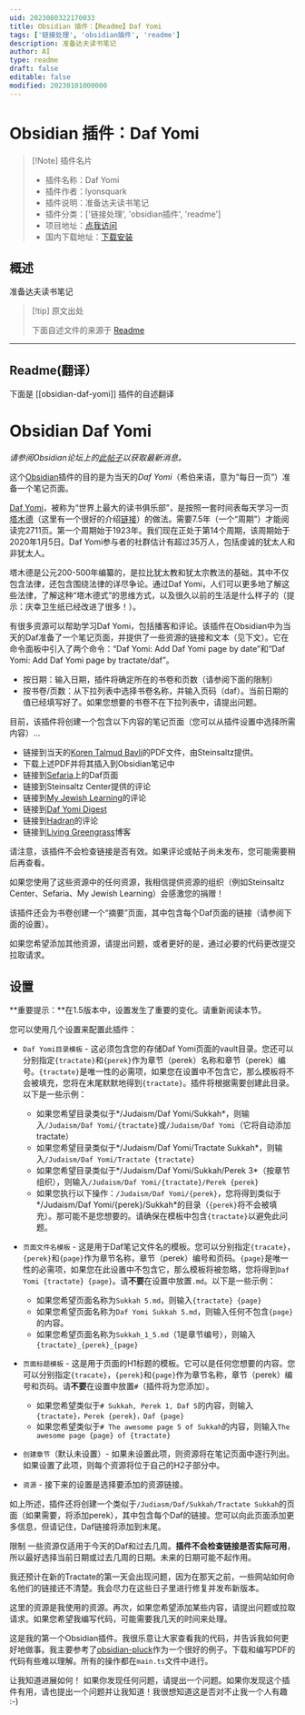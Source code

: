 ```yaml
---
uid: 2023080322170033
title: Obsidian 插件：【Readme】Daf Yomi
tags: ['链接处理', 'obsidian插件', 'readme']
description: 准备达夫读书笔记
author: AI
type: readme
draft: false
editable: false
modified: 20230101000000
---
```


# Obsidian 插件：Daf Yomi

> [!Note] 插件名片
> - 插件名称：Daf Yomi
> - 插件作者：lyonsquark
> - 插件说明：准备达夫读书笔记
> - 插件分类：['链接处理', 'obsidian插件', 'readme']
> - 项目地址：[点我访问](https://github.com/lyonsquark/obsidian-daf-yomi)
> - 国内下载地址：[下载安装](https://pkmer.cn/products/plugin/pluginMarket/?obsidian-daf-yomi)

## 概述

准备达夫读书笔记



> [!tip] 原文出处
> 
>下面自述文件的来源于 [Readme](https://ghproxy.net/https://raw.githubusercontent.com/lyonsquark/obsidian-daf-yomi/main/README.md)
> 

---

## Readme(翻译）

下面是 [[obsidian-daf-yomi]] 插件的自述翻译


# Obsidian Daf Yomi

*请参阅Obsidian论坛上的[此帖子](https://forum.obsidian.md/t/new-plugin-daf-yomi/22075)以获取最新消息。*

这个[Obsidian](https://obsidian.md)插件的目的是为当天的*Daf Yomi*（希伯来语，意为“每日一页”）准备一个笔记页面。

[Daf Yomi](https://en.wikipedia.org/wiki/Daf_Yomi)，被称为“世界上最大的读书俱乐部”，是按照一套时间表每天学习一页[塔木德](https://en.wikipedia.org/wiki/Talmud)（这里有一个很好的介绍[链接](https://steinsaltz.org/talmud/)）的做法。需要7.5年（一个“周期”）才能阅读完2711页。第一个周期始于1923年。我们现在正处于第14个周期，该周期始于2020年1月5日。Daf Yomi参与者的社群估计有超过35万人，包括虔诚的犹太人和非犹太人。

塔木德是公元200-500年编纂的，是拉比犹太教和犹太宗教法的基础，其中不仅包含法律，还包含围绕法律的详尽争论。通过Daf Yomi，人们可以更多地了解这些法律，了解这种“塔木德式”的思维方式，以及很久以前的生活是什么样子的（提示：庆幸卫生纸已经改进了很多！）。

有很多资源可以帮助学习Daf Yomi，包括播客和评论。该插件在Obsidian中为当天的Daf准备了一个笔记页面，并提供了一些资源的链接和文本（见下文）。它在命令面板中引入了两个命令：“Daf Yomi: Add Daf Yomi page by date”和“Daf Yomi: Add Daf Yomi page by tractate/daf”。

- 按日期：输入日期，插件将确定所在的书卷和页数（请参阅下面的限制）
- 按书卷/页数：从下拉列表中选择书卷名称，并输入页码（daf）。当前日期的值已经填写好了。如果您想要的书卷不在下拉列表中，请提出问题。

目前，该插件将创建一个包含以下内容的笔记页面（您可以从插件设置中选择所需内容）...

- 链接到当天的[Koren Talmud Bavli](https://www.steinsaltz-center.org/home/doc.aspx?mCatID=68446)的PDF文件，由Steinsaltz提供。
- 下载上述PDF并将其插入到Obsidian笔记中
- 链接到[Sefaria](https://www.sefaria.org/daf-yomi)上的Daf页面
- 链接到Steinsaltz Center提供的评论
- 链接到[My Jewish Learning](https://www.myjewishlearning.com/category/study/jewish-texts/talmud/)的评论
- 链接到[Daf Yomi Digest](https://www.dafdigest.org)
- 链接到[Hadran](https://hadran.org.il)的评论
- 链接到[Living Greengrass](https://livinggreengrass.home.blog)博客

请注意，该插件不会检查链接是否有效。如果评论或帖子尚未发布，您可能需要稍后再查看。

如果您使用了这些资源中的任何资源，我相信提供资源的组织（例如Steinsaltz Center、Sefaria、My Jewish Learning）会感激您的捐赠！

该插件还会为书卷创建一个“摘要”页面，其中包含每个Daf页面的链接（请参阅下面的设置）。

如果您希望添加其他资源，请提出问题，或者更好的是，通过必要的代码更改提交拉取请求。

## 设置

**重要提示：**在1.5版本中，设置发生了重要的变化。请重新阅读本节。

您可以使用几个设置来配置此插件：

- `Daf Yomi目录模板` - 这必须包含您的存储Daf Yomi页面的vault目录。您还可以分别指定`{tractate}`和`{perek}`作为章节（perek）名称和章节（perek）编号。`{tractate}`是唯一性的必需项，如果您在设置中不包含它，那么模板将不会被填充，您将在末尾默默地得到`{tractate}`。插件将根据需要创建此目录。以下是一些示例：
  - 如果您希望目录类似于*/Judaism/Daf Yomi/Sukkah*，则输入`/Judaism/Daf Yomi/{tractate}`或`/Judaism/Daf Yomi`（它将自动添加tractate）
  - 如果您希望目录类似于*/Judaism/Daf Yomi/Tractate Sukkah*，则输入`/Judaism/Daf Yomi/Tractate {tractate}`
  - 如果您希望目录类似于*/Judaism/Daf Yomi/Sukkah/Perek 3*（按章节组织），则输入`/Judaism/Daf Yomi/{tractate}/Perek {perek}`
  - 如果您执行以下操作：`/Judaism/Daf Yomi/{perek}`，您将得到类似于*/Judaism/Daf Yomi/{perek}/Sukkah*的目录（`{perek}`将不会被填充）。那可能不是您想要的。请确保在模板中包含`{tractate}`以避免此问题。

- `页面文件名模板` - 这是用于Daf笔记文件名的模板。您可以分别指定`{tracate}`，`{perek}`和`{page}`作为章节名称，章节（perek）编号和页码。`{page}`是唯一性的必需项，如果您在此设置中不包含它，那么模板将被忽略，您将得到`Daf Yomi {tractate} {page}`。请**不要**在设置中放置`.md`。以下是一些示例：
  - 如果您希望页面名称为`Sukkah 5.md`，则输入`{tractate} {page}`
  - 如果您希望页面名称为`Daf Yomi Sukkah 5.md`，则输入任何不包含`{page}`的内容。
  - 如果您希望页面名称为`Sukkah_1_5.md`（1是章节编号），则输入`{tractate}_{perek}_{page}`

- `页面标题模板` - 这是用于页面的H1标题的模板。它可以是任何您想要的内容。您可以分别指定`{tracate}`，`{perek}`和`{page}`作为章节名称，章节（perek）编号和页码。请**不要**在设置中放置`#`（插件将为您添加）。
  - 如果您希望类似于`# Sukkah, Perek 1, Daf 5`的内容，则输入`{tractate}，Perek {perek}，Daf {page}`
  - 如果您希望类似于`# The awesome page 5 of Sukkah`的内容，则输入`The awesome page {page} of {tractate}`

- `创建章节`（默认未设置）- 如果未设置此项，则资源将在笔记页面中逐行列出。如果设置了此项，则每个资源将位于自己的H2子部分中。

- `资源` - 接下来的设置是选择要添加的资源链接。

如上所述，插件还将创建一个类似于`/Judiasm/Daf/Sukkah/Tractate Sukkah`的页面（如果需要，将添加perek），其中包含每个Daf的链接。您可以向此页面添加更多信息，但请记住，Daf链接将添加到末尾。

限制
一些资源仅适用于今天的Daf和过去几周。**插件不会检查链接是否实际可用**，所以最好选择当前日期或过去几周的日期。未来的日期可能不起作用。

我还预计在新的Tractate的第一天会出现问题，因为在那天之前，一些网站如何命名他们的链接还不清楚。我会尽力在这些日子里进行修复并发布新版本。

这里的资源是我使用的资源。再次，如果您希望添加某些内容，请提出问题或拉取请求。如果您希望我编写代码，可能需要我几天的时间来处理。

这是我的第一个Obsidian插件。我很乐意让大家查看我的代码，并告诉我如何更好地做事。我主要参考了[obsidian-pluck](https://github.com/kevboh/obsidian-pluck)作为一个很好的例子。下载和编写PDF的代码有些难以理解。所有的操作都在`main.ts`文件中进行。

让我知道进展如何！
如果你发现任何问题，请提出一个问题。如果你发现这个插件有用，请也提出一个问题并让我知道！我很想知道这是否对不止我一个人有趣 :-)



